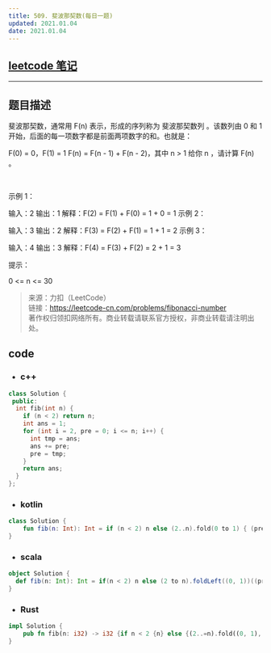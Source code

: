 ```yaml
---
title: 509. 斐波那契数(每日一题)
updated: 2021.01.04  
date: 2021.01.04  
---
```


## [leetcode 笔记](https://lzyprime.github.io/leetcode/leetcode)

---

## 题目描述

斐波那契数，通常用 F(n) 表示，形成的序列称为 斐波那契数列 。该数列由 0 和 1 开始，后面的每一项数字都是前面两项数字的和。也就是：

F(0) = 0，F(1) = 1
F(n) = F(n - 1) + F(n - 2)，其中 n > 1
给你 n ，请计算 F(n) 。

 

示例 1：

输入：2
输出：1
解释：F(2) = F(1) + F(0) = 1 + 0 = 1
示例 2：

输入：3
输出：2
解释：F(3) = F(2) + F(1) = 1 + 1 = 2
示例 3：

输入：4
输出：3
解释：F(4) = F(3) + F(2) = 2 + 1 = 3
 

提示：

0 <= n <= 30

> 来源：力扣（LeetCode）  
> 链接：https://leetcode-cn.com/problems/fibonacci-number  
> 著作权归领扣网络所有。商业转载请联系官方授权，非商业转载请注明出处。  

## code

- ### c++

```c++
class Solution {
 public:
  int fib(int n) {
    if (n < 2) return n;
    int ans = 1;
    for (int i = 2, pre = 0; i <= n; i++) {
      int tmp = ans;
      ans += pre;
      pre = tmp;
    }
    return ans;
  }
};

```

- ### kotlin

```kotlin
class Solution {
    fun fib(n: Int): Int = if (n < 2) n else (2..n).fold(0 to 1) { (pre1, pre2), _ -> pre2 to pre1 + pre2 }.second
}
```

- ### scala

```scala
object Solution {
  def fib(n: Int): Int = if(n < 2) n else (2 to n).foldLeft((0, 1))((pre, _) => (pre._2, pre._1 + pre._2))._2
}
```

- ### Rust

```rust
impl Solution {
    pub fn fib(n: i32) -> i32 {if n < 2 {n} else {(2..=n).fold((0, 1), |(pre1, pre2), _| (pre2, pre1 + pre2)).1}}
}
```